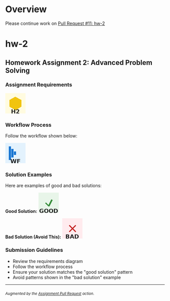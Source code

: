 # Overview

Please continue work on [Pull Request #11: hw-2](https://github.com/scalarion/assignment-pull-request-test/pull/11)

# hw-2

## Homework Assignment 2: Advanced Problem Solving

### Assignment Requirements

![Requirements Overview](static/requirements.png)

### Workflow Process

Follow the workflow shown below:

![Workflow Diagram](static/workflow.png)

### Solution Examples

Here are examples of good and bad solutions:

**Good Solution:** ![Good Solution Example](static/examples/good-solution.png)

**Bad Solution (Avoid This):**
![Bad Solution Example](static/examples/bad-solution.png)

### Submission Guidelines

- Review the requirements diagram
- Follow the workflow process
- Ensure your solution matches the "good solution" pattern
- Avoid patterns shown in the "bad solution" example

---
<sub>*Augmented by the [Assignment Pull Request](https://github.com/majikmate/assignment-pull-request) action.*</sub>
